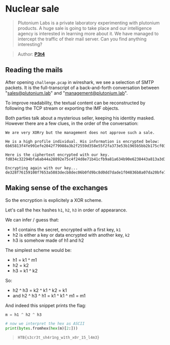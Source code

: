 # Nuclear sale

> Plutonium Labs is a private laboratory experimenting with plutonium
> products. A huge sale is going to take place and our intelligence agency is
> interested in learning more about it. We have managed to intercept the traffic
> of their mail server. Can you find anything interesting?

> Author: **[P3t4][author-profile]**

## Reading the mails

After opening `challenge.pcap` in wireshark, we see a selection of SMTP packets.
It is the full-transcript of a back-and-forth conversation between
"sales@plutonium.lab" and "management@plutonium.lab".

To improve readability, the textual content can be reconstructed by following
the TCP stream or exporting the IMF objects.

Both parties talk about a mysterious seller, keeping his identity masked.
However there are a few clues, in the order of the conversation:

```
We are very XORry but the management does not approve such a sale.

He is a high profile individual. His information is encrypted below:
6b65813f4fe991efe2042f79988a3b2f2559d358e55f2fa373e53b1965b5bb2b175cf039

Here is the ciphertext encrypted with our key.
fd034c32294bfa6ab44a28892e75c4f24d8e71b41cfb9a81a634b90e6238443a813a3d34

Encrypting again with our key...
de328f76159108f7653a5883decb8dec06b0fd9bc8d0dd7dade1f04836b8a07da20bfe70
```

## Making sense of the exchanges

So the encryption is explicitely a XOR scheme.

Let's call the hex hashes `h1`, `h2`, `h3` in order of appearance.

We can infer / guess that:
- h1 contains the secret, encrypted with a first key, `k1`
- h2 is either a key or data encrypted with another key, `k2`
- h3 is somehow made of h1 and h2

The simplest scheme would be:
- h1 = k1 ^ m1
- h2 = k2
- h3 = k1 ^ k2

So:
- h2 ^ h3 = k2 ^ k1 ^ k2 = k1
- and h2 ^ h3 ^ h1 = k1 ^ k1 ^ m1 = m1

And indeed this snippet prints the flag:

```python
m = h1 ^ h2 ^ h3

# now we interpret the hex as ASCII
print(bytes.fromhex(hex(m)[2:]))
```

> `HTB{s3cr3t_sh4r1ng_w1th_x0r_15_l4m3}`

[author-profile]: https://app.hackthebox.com/users/23
